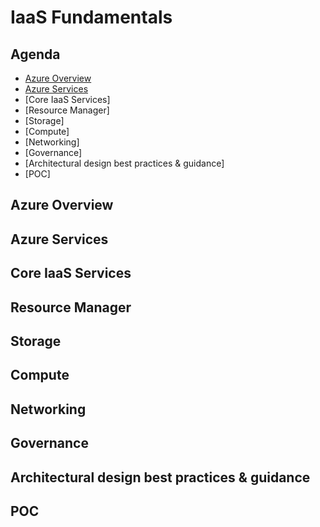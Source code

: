 # IaaS Fundamentals

## Agenda
* [Azure Overview](#azure-overview)
* [Azure Services](#azure-services)
* [Core IaaS Services]
* [Resource Manager]
* [Storage]
* [Compute]
* [Networking]
* [Governance]
* [Architectural design best practices & guidance]
* [POC]

## Azure Overview

## Azure Services

## Core IaaS Services

## Resource Manager

## Storage 

## Compute

## Networking

## Governance

## Architectural design best practices & guidance

## POC
